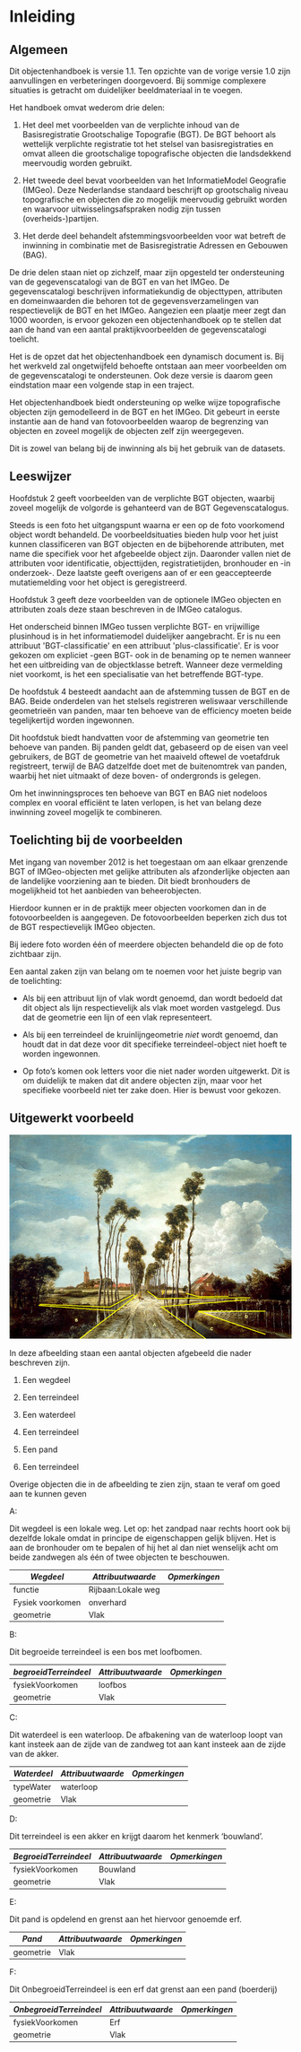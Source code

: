 Inleiding
=========

Algemeen
--------

Dit objectenhandboek is versie 1.1. Ten opzichte van de vorige versie 1.0 zijn
aanvullingen en verbeteringen doorgevoerd. Bij sommige complexere situaties is
getracht om duidelijker beeldmateriaal in te voegen.

Het handboek omvat wederom drie delen:

1.  Het deel met voorbeelden van de verplichte inhoud van de Basisregistratie
    Grootschalige Topografie (BGT). De BGT behoort als wettelijk verplichte
    registratie tot het stelsel van basisregistraties en omvat alleen die
    grootschalige topografische objecten die landsdekkend meervoudig worden
    gebruikt.

2.  Het tweede deel bevat voorbeelden van het InformatieModel Geografie (IMGeo).
    Deze Nederlandse standaard beschrijft op grootschalig niveau topografische
    en objecten die zo mogelijk meervoudig gebruikt worden en waarvoor
    uitwisselingsafspraken nodig zijn tussen (overheids-)partijen.

3.  Het derde deel behandelt afstemmingsvoorbeelden voor wat betreft de
    inwinning in combinatie met de Basisregistratie Adressen en Gebouwen (BAG).

De drie delen staan niet op zichzelf, maar zijn opgesteld ter ondersteuning van
de gegevenscatalogi van de BGT en van het IMGeo. De gegevenscatalogi beschrijven
informatiekundig de objecttypen, attributen en domeinwaarden die behoren tot de
gegevensverzamelingen van respectievelijk de BGT en het IMGeo. Aangezien een
plaatje meer zegt dan 1000 woorden, is ervoor gekozen een objectenhandboek op te
stellen dat aan de hand van een aantal praktijkvoorbeelden de gegevenscatalogi
toelicht.

Het is de opzet dat het objectenhandboek een dynamisch document is. Bij het
werkveld zal ongetwijfeld behoefte ontstaan aan meer voorbeelden om de
gegevenscatalogi te ondersteunen. Ook deze versie is daarom geen eindstation
maar een volgende stap in een traject.

Het objectenhandboek biedt ondersteuning op welke wijze topografische objecten
zijn gemodelleerd in de BGT en het IMGeo. Dit gebeurt in eerste instantie aan de
hand van fotovoorbeelden waarop de begrenzing van objecten en zoveel mogelijk de
objecten zelf zijn weergegeven.

Dit is zowel van belang bij de inwinning als bij het gebruik van de datasets.

Leeswijzer
----------

Hoofdstuk 2 geeft voorbeelden van de verplichte BGT objecten, waarbij zoveel
mogelijk de volgorde is gehanteerd van de BGT Gegevenscatalogus.

Steeds is een foto het uitgangspunt waarna er een op de foto voorkomend object
wordt behandeld. De voorbeeldsituaties bieden hulp voor het juist kunnen
classificeren van BGT objecten en de bijbehorende attributen, met name die
specifiek voor het afgebeelde object zijn. Daaronder vallen niet de attributen
voor identificatie, objecttijden, registratietijden, bronhouder en -in
onderzoek-. Deze laatste geeft overigens aan of er een geaccepteerde
mutatiemelding voor het object is geregistreerd.

Hoofdstuk 3 geeft deze voorbeelden van de optionele IMGeo objecten en attributen
zoals deze staan beschreven in de IMGeo catalogus.

Het onderscheid binnen IMGeo tussen verplichte BGT- en vrijwillige plusinhoud is
in het informatiemodel duidelijker aangebracht. Er is nu een attribuut
'BGT-classificatie' en een attribuut 'plus-classificatie'. Er is voor gekozen om
expliciet -geen BGT- ook in de benaming op te nemen wanneer het een uitbreiding
van de objectklasse betreft. Wanneer deze vermelding niet voorkomt, is het een
specialisatie van het betreffende BGT-type.

De hoofdstuk 4 besteedt aandacht aan de afstemming tussen de BGT en de BAG.
Beide onderdelen van het stelsels registreren weliswaar verschillende
geometrieën van panden, maar ten behoeve van de efficiency moeten beide
tegelijkertijd worden ingewonnen.

Dit hoofdstuk biedt handvatten voor de afstemming van geometrie ten behoeve van
panden. Bij panden geldt dat, gebaseerd op de eisen van veel gebruikers, de BGT
de geometrie van het maaiveld oftewel de voetafdruk registreert, terwijl de BAG
datzelfde doet met de buitenomtrek van panden, waarbij het niet uitmaakt of deze
boven- of ondergronds is gelegen.

Om het inwinningsproces ten behoeve van BGT en BAG niet nodeloos complex en
vooral efficiënt te laten verlopen, is het van belang deze inwinning zoveel
mogelijk te combineren.

Toelichting bij de voorbeelden
------------------------------

Met ingang van november 2012 is het toegestaan om aan elkaar grenzende BGT of
IMGeo-objecten met gelijke attributen als afzonderlijke objecten aan de
landelijke voorziening aan te bieden. Dit biedt bronhouders de mogelijkheid tot
het aanbieden van beheerobjecten.

Hierdoor kunnen er in de praktijk meer objecten voorkomen dan in de
fotovoorbeelden is aangegeven. De fotovoorbeelden beperken zich dus tot de BGT
respectievelijk IMGeo objecten.

Bij iedere foto worden één of meerdere objecten behandeld die op de foto
zichtbaar zijn.

Een aantal zaken zijn van belang om te noemen voor het juiste begrip van de
toelichting:

-   Als bij een attribuut lijn of vlak wordt genoemd, dan wordt bedoeld dat dit
    object als lijn respectievelijk als vlak moet worden vastgelegd. Dus dat de
    geometrie een lijn of een vlak representeert.

-   Als bij een terreindeel de kruinlijngeometrie *niet* wordt genoemd, dan
    houdt dat in dat deze voor dit specifieke terreindeel-object niet hoeft te
    worden ingewonnen.

-   Op foto’s komen ook letters voor die niet nader worden uitgewerkt. Dit is om
    duidelijk te maken dat dit andere objecten zijn, maar voor het specifieke
    voorbeeld niet ter zake doen. Hier is bewust voor gekozen.

Uitgewerkt voorbeeld
--------------------

![middelharnis](media/229309de92cf116de75dcf022ab484d0.png)

In deze afbeelding staan een aantal objecten afgebeeld die nader beschreven
zijn.

1.  Een wegdeel

2.  Een terreindeel

3.  Een waterdeel

4.  Een terreindeel

5.  Een pand

6.  Een terreindeel

Overige objecten die in de afbeelding te zien zijn, staan te veraf om goed aan
te kunnen geven

A:

Dit wegdeel is een lokale weg. Let op: het zandpad naar rechts hoort ook bij
dezelfde lokale omdat in principe de eigenschappen gelijk blijven. Het is aan de
bronhouder om te bepalen of hij het al dan niet wenselijk acht om beide
zandwegen als één of twee objecten te beschouwen.

| *Wegdeel*        | *Attribuutwaarde*  | *Opmerkingen* |
|------------------|--------------------|---------------|
| functie          | Rijbaan:Lokale weg |               |
| Fysiek voorkomen | onverhard          |               |
| geometrie        | Vlak               |               |

B:

Dit begroeide terreindeel is een bos met loofbomen.

| *begroeidTerreindeel* | *Attribuutwaarde* | *Opmerkingen* |
|-----------------------|-------------------|---------------|
| fysiekVoorkomen       | loofbos           |               |
| geometrie             | Vlak              |               |

C:

Dit waterdeel is een waterloop. De afbakening van de waterloop loopt van kant
insteek aan de zijde van de zandweg tot aan kant insteek aan de zijde van de
akker.

| *Waterdeel* | *Attribuutwaarde* | *Opmerkingen* |
|-------------|-------------------|---------------|
| typeWater   | waterloop         |               |
| geometrie   | Vlak              |               |

D:

Dit terreindeel is een akker en krijgt daarom het kenmerk ‘bouwland’.

| *BegroeidTerreindeel* | *Attribuutwaarde* | *Opmerkingen* |
|-----------------------|-------------------|---------------|
| fysiekVoorkomen       | Bouwland          |               |
| geometrie             | Vlak              |               |

E:

Dit pand is opdelend en grenst aan het hiervoor genoemde erf.

| *Pand*    | *Attribuutwaarde* | *Opmerkingen* |
|-----------|-------------------|---------------|
| geometrie | Vlak              |               |

F:

Dit OnbegroeidTerreindeel is een erf dat grenst aan een pand (boerderij)

| *OnbegroeidTerreindeel* | *Attribuutwaarde* | *Opmerkingen* |
|-------------------------|-------------------|---------------|
| fysiekVoorkomen         | Erf               |               |
| geometrie               | Vlak              |               |
